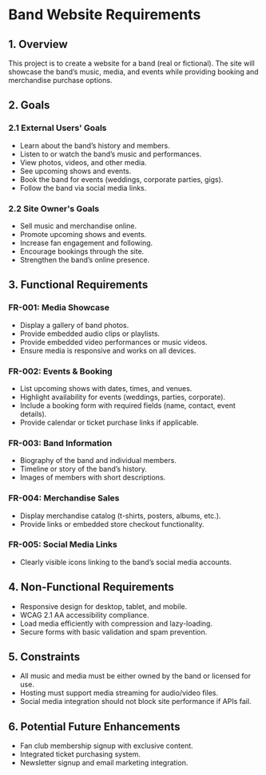 # Band Website Requirements

## 1. Overview
This project is to create a website for a band (real or fictional). The site will showcase the band’s music, media, and events while providing booking and merchandise purchase options.

## 2. Goals

### 2.1 External Users' Goals
- Learn about the band’s history and members.
- Listen to or watch the band’s music and performances.
- View photos, videos, and other media.
- See upcoming shows and events.
- Book the band for events (weddings, corporate parties, gigs).
- Follow the band via social media links.

### 2.2 Site Owner's Goals
- Sell music and merchandise online.
- Promote upcoming shows and events.
- Increase fan engagement and following.
- Encourage bookings through the site.
- Strengthen the band’s online presence.

## 3. Functional Requirements

### FR-001: Media Showcase
- Display a gallery of band photos.
- Provide embedded audio clips or playlists.
- Provide embedded video performances or music videos.
- Ensure media is responsive and works on all devices.

### FR-002: Events & Booking
- List upcoming shows with dates, times, and venues.
- Highlight availability for events (weddings, parties, corporate).
- Include a booking form with required fields (name, contact, event details).
- Provide calendar or ticket purchase links if applicable.

### FR-003: Band Information
- Biography of the band and individual members.
- Timeline or story of the band’s history.
- Images of members with short descriptions.

### FR-004: Merchandise Sales
- Display merchandise catalog (t-shirts, posters, albums, etc.).
- Provide links or embedded store checkout functionality.

### FR-005: Social Media Links
- Clearly visible icons linking to the band’s social media accounts.

## 4. Non-Functional Requirements
- Responsive design for desktop, tablet, and mobile.
- WCAG 2.1 AA accessibility compliance.
- Load media efficiently with compression and lazy-loading.
- Secure forms with basic validation and spam prevention.

## 5. Constraints
- All music and media must be either owned by the band or licensed for use.
- Hosting must support media streaming for audio/video files.
- Social media integration should not block site performance if APIs fail.

## 6. Potential Future Enhancements
- Fan club membership signup with exclusive content.
- Integrated ticket purchasing system.
- Newsletter signup and email marketing integration.

